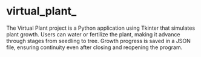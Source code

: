 # virtual_plant_
The Virtual Plant project is a Python application using Tkinter that simulates plant growth. Users can water or fertilize the plant, making it advance through stages from seedling to tree. Growth progress is saved in a JSON file, ensuring continuity even after closing and reopening the program.
